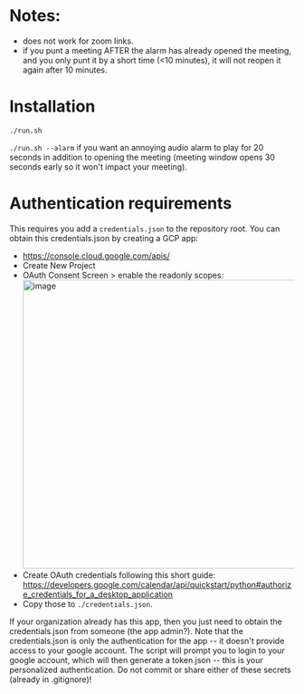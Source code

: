 # Notes:
- does not work for zoom links.
- if you punt a meeting AFTER the alarm has already opened the meeting, and you only punt it by a short time (<10 minutes), it will not reopen it again after 10 minutes.

# Installation
`./run.sh`

`./run.sh --alarm` if you want an annoying audio alarm to play for 20 seconds in addition to opening the meeting (meeting window opens 30 seconds early so it won't impact your meeting).

# Authentication requirements
This requires you add a `credentials.json` to the repository root. You can obtain this credentials.json by creating a GCP app:
- https://console.cloud.google.com/apis/
- Create New Project
- OAuth Consent Screen > enable the readonly scopes: <img width="509" alt="image" src="https://github.com/zhengraymond2/automeeting/assets/165727211/52aa37e1-cf00-448a-80b2-ff17d9c49c2d">
- Create OAuth credentials following this short guide: https://developers.google.com/calendar/api/quickstart/python#authorize_credentials_for_a_desktop_application
- Copy those to `./credentials.json`.

If your organization already has this app, then you just need to obtain the credentials.json from someone (the app admin?). Note that the credentials.json is only the authentication for the app -- it doesn't provide access to your google account. The script will prompt you to login to your google account, which will then generate a token.json -- this is your personalized authentication. Do not commit or share either of these secrets (already in .gitignore)!


